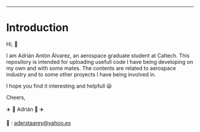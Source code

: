 ---------------------------------------------------------------------------------------------------------------------------------------------------------------------

# Introduction

Hi, :wave:

I am Adrián Antón Álvarez, an aerospace graduate student at Caltech. This repository is intended for uploading usefull code I have being developing on my own and with some mates. The contents are related to aerospace industry and to some other proyects I have being involved in. 

I hope you find it interesting and helpfull :smiley:

Cheers,

:airplane: :rocket: Adrián :rocket: :airplane:

:e-mail: : aderstaarey@yahoo.es

<!---
AdrianAA00/AdrianAA00 is a ✨ special ✨ repository because its `README.md` (this file) appears on your GitHub profile.
You can click the Preview link to take a look at your changes.
--->
